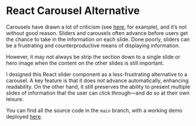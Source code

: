 # React Carousel Alternative
Carousels have drawn a lot of criticism (see [here](https://cxl.com/blog/dont-use-automatic-image-sliders-or-carousels/), for example), and it’s not without good reason. Sliders and carousels often advance before users get the chance to take in the information on each slide. Done poorly, sliders can be a frustrating and counterproductive means of displaying information.

However, it may not always be strip the section down to a single slide or hero image when the content on the other slides is still important.

I designed this React slider component as a less-frustrating alternative to a carousel. A key feature is that it does *not* advance automatically, enhancing readability. On the other hand, it still preserves the ability to present multiple slides of information that the user can click through—and do so at their own leisure.

You can find all the source code in the `main` branch, with a working demo deployed [here](https://www.meka.la/carousel-alt).